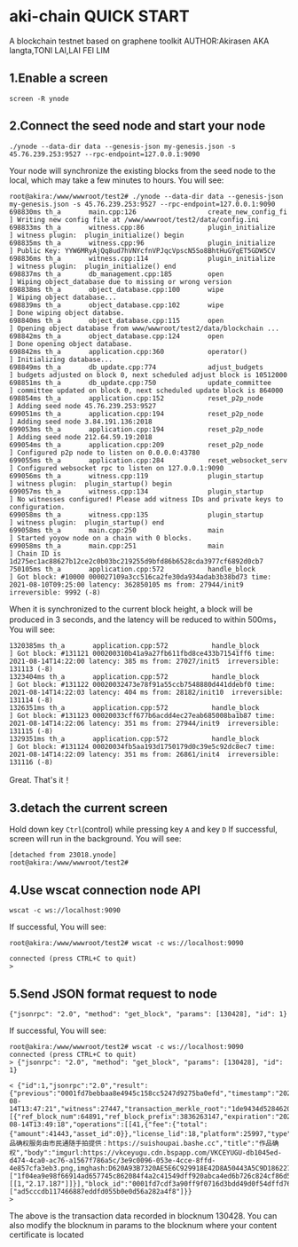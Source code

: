# aki-chain QUICK START
A blockchain testnet based on graphene toolkit
AUTHOR:Akirasen AKA langta,TONI LAI,LAI FEI LIM 

## 1.Enable a screen
```
screen -R ynode
```
## 2.Connect the seed node and start your node
```
./ynode --data-dir data --genesis-json my-genesis.json -s 45.76.239.253:9527 --rpc-endpoint=127.0.0.1:9090
```
Your node will synchronize the existing blocks from the seed node to the local, which may take a few minutes to hours. You will see:
```
root@akira:/www/wwwroot/test2# ./ynode --data-dir data --genesis-json my-genesis.json -s 45.76.239.253:9527 --rpc-endpoint=127.0.0.1:9090
698830ms th_a       main.cpp:126                  create_new_config_fi ] Writing new config file at /www/wwwroot/test2/data/config.ini
698833ms th_a       witness.cpp:86                plugin_initialize    ] witness plugin:  plugin_initialize() begin
698835ms th_a       witness.cpp:96                plugin_initialize    ] Public Key: YYW6MRyAjQq8ud7hVNYcfnVPJqcVpscN5So8BhtHuGYqET5GDW5CV
698836ms th_a       witness.cpp:114               plugin_initialize    ] witness plugin:  plugin_initialize() end
698837ms th_a       db_management.cpp:185         open                 ] Wiping object_database due to missing or wrong version
698838ms th_a       object_database.cpp:100       wipe                 ] Wiping object database...
698839ms th_a       object_database.cpp:102       wipe                 ] Done wiping object databse.
698840ms th_a       object_database.cpp:115       open                 ] Opening object database from www/wwwroot/test2/data/blockchain ...
698842ms th_a       object_database.cpp:124       open                 ] Done opening object database.
698842ms th_a       application.cpp:360           operator()           ] Initializing database...
698849ms th_a       db_update.cpp:774             adjust_budgets       ] budgets adjusted on block 0, next scheduled adjust block is 10512000
698851ms th_a       db_update.cpp:750             update_committee     ] committee updated on block 0, next scheduled update block is 864000
698854ms th_a       application.cpp:152           reset_p2p_node       ] Adding seed node 45.76.239.253:9527
699051ms th_a       application.cpp:194           reset_p2p_node       ] Adding seed node 3.84.191.136:2018
699053ms th_a       application.cpp:194           reset_p2p_node       ] Adding seed node 212.64.59.19:2018
699054ms th_a       application.cpp:209           reset_p2p_node       ] Configured p2p node to listen on 0.0.0.0:43780
699055ms th_a       application.cpp:284           reset_websocket_serv ] Configured websocket rpc to listen on 127.0.0.1:9090
699056ms th_a       witness.cpp:119               plugin_startup       ] witness plugin:  plugin_startup() begin
699057ms th_a       witness.cpp:134               plugin_startup       ] No witnesses configured! Please add witness IDs and private keys to configuration.
699058ms th_a       witness.cpp:135               plugin_startup       ] witness plugin:  plugin_startup() end
699058ms th_a       main.cpp:250                  main                 ] Started yoyow node on a chain with 0 blocks.
699058ms th_a       main.cpp:251                  main                 ] Chain ID is 1d275ec1ac88627b12ce2c0b03bc219255d9bfd86b6528cda3977cf6892d0cb7
750105ms th_a       application.cpp:572           handle_block         ] Got block: #10000 000027109a3cc516ca2fe30da934adab3b38bd73 time: 2021-08-10T09:25:00 latency: 362850105 ms from: 27944/init9  irreversible: 9992 (-8)
```
When it is synchronized to the current block height, a block will be produced in 3 seconds, and the latency will be reduced to within 500ms，You will see:
```
1320385ms th_a       application.cpp:572           handle_block         ] Got block: #131121 000200310b41a9a27fb611fbd8ce433b71541ff6 time: 2021-08-14T14:22:00 latency: 385 ms from: 27027/init5  irreversible: 131113 (-8)
1323404ms th_a       application.cpp:572           handle_block         ] Got block: #131122 00020032473e78f91a55ccb7548880d441ddebf0 time: 2021-08-14T14:22:03 latency: 404 ms from: 28182/init10  irreversible: 131114 (-8)
1326351ms th_a       application.cpp:572           handle_block         ] Got block: #131123 00020033cff677b6acdd4ec27eab685008ba1b87 time: 2021-08-14T14:22:06 latency: 351 ms from: 27944/init9  irreversible: 131115 (-8)
1329351ms th_a       application.cpp:572           handle_block         ] Got block: #131124 00020034fb5aa193d1750179d0c39e5c92dc8ec7 time: 2021-08-14T14:22:09 latency: 351 ms from: 26861/init4  irreversible: 131116 (-8)
```
Great. That's it！
## 3.detach the current screen
Hold down key `Ctrl`(control) while pressing key `A` and key `D`
If successful, screen will run in the background.
You will see:
```
[detached from 23018.ynode]
root@akira:/www/wwwroot/test2# 
```
## 4.Use wscat connection node API
```
wscat -c ws://localhost:9090
```
If successful, You will see:
```
root@akira:/www/wwwroot/test2# wscat -c ws://localhost:9090

connected (press CTRL+C to quit)
> 
```
## 5.Send JSON format request to node
```
{"jsonrpc": "2.0", "method": "get_block", "params": [130428], "id": 1}

```
If successful, You will see:
```
root@akira:/www/wwwroot/test2# wscat -c ws://localhost:9090
connected (press CTRL+C to quit)
> {"jsonrpc": "2.0", "method": "get_block", "params": [130428], "id": 1}

< {"id":1,"jsonrpc":"2.0","result":{"previous":"0001fd7bebbaa8e4945c158cc5247d9275ba0efd","timestamp":"2021-08-14T13:47:21","witness":27447,"transaction_merkle_root":"1de9434d52846201cd48f94f8fc75d4e0d3d5cc7","witness_signature":"1f5daa44dc2348b4ceffdad8e6f9435f650156cfd1759b6e3ddda6f62ab0c2e5ee163f2a8a3bd0fce10a7505fcdde31f41222335d8bdf06f282867eb50de3da582","transactions":[{"ref_block_num":64891,"ref_block_prefix":3836263147,"expiration":"2021-08-14T13:49:18","operations":[[41,{"fee":{"total":{"amount":41443,"asset_id":0}},"license_lid":18,"platform":25997,"type":1,"hash_value":"8165478cb6554c78a00fd507662aba09","extra_data":"作品确权服务由市民通随手拍提供：https://suishoupai.bashe.cc","title":"作品确权","body":"imgurl:https://vkceyugu.cdn.bspapp.com/VKCEYUGU-db1045ed-d474-4ca0-ac76-a1567f786a5c/3e9c0096-053e-4cce-8ffd-4e857cfa3eb3.png,imghash:D620A93B7320AE5E6C929918E42D8A50443A5C9D18622744D82CC1383CBEA0F0"}]],"signatures":["1f04ea9e98f66914ad657745c862084f4a2c41549dff920abca4ed6b726c824cf86d5953171a3f0d275530fb5dba601c80a8f64bfa40b0d73177a961d0d874c043"],"operation_results":[[1,"2.17.187"]]}],"block_id":"0001fd7cdf3a90ff9f0716d3bdd49d0f54dffd76","signing_key":"YYW7jpaLdV1A8UsED5kV7H5JZkZUUtAS77moo94oU66FrwXK2peUK","transaction_ids":["ad5cccdb117466887eddfd055b0e0d56a282a4f8"]}}
> 

```
The above is the transaction data recorded in blocknum 130428. You can also modify the blocknum in params to the blocknum where your content certificate is located
